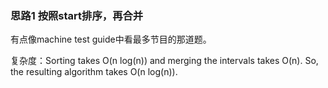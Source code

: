 ### 思路1 按照start排序，再合并

有点像machine test guide中看最多节目的那道题。

复杂度：Sorting takes O(n log(n)) and merging the intervals takes O(n). So, the resulting algorithm takes O(n log(n)).
